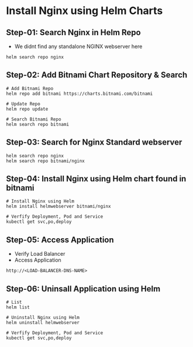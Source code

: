 # Install Nginx using Helm Charts

## Step-01: Search Nginx in Helm Repo
- We didnt find any standalone NGINX webserver here
```
helm search repo nginx
```
## Step-02: Add Bitnami Chart Repository & Search
```
# Add Bitnami Repo
helm repo add bitnami https://charts.bitnami.com/bitnami

# Update Repo
helm repo update

# Search Bitnami Repo
helm search repo bitnami
```

## Step-03: Search for Nginx Standard webserver
```
helm search repo nginx
helm search repo bitnami/nginx
```

## Step-04: Install Nginx using Helm chart found in bitnami
```
# Install Nginx using Helm
helm install helmwebserver bitnami/nginx

# Verfify Deployment, Pod and Service
kubectl get svc,po,deploy
```

## Step-05: Access Application
- Verify Load Balancer
- Access Application
```
http://<LOAD-BALANCER-DNS-NAME>
```

## Step-06: Uninsall Application using Helm
```
# List 
helm list

# Uninstall Nginx using Helm
helm uninstall helmwebserver

# Verfify Deployment, Pod and Service
kubectl get svc,po,deploy
```